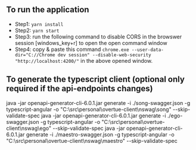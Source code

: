 
## To run the application
- Step1: ``yarn install``
- Step2: ``yarn start``
- Step3: run the following command to disable CORS in the browswer session [windows_key+r] to open the open command window
- Step4: copy & paste this command ``chrome.exe --user-data-dir="C://Chrome dev session" --disable-web-security "http://localhost:4200/"`` in the above opened window.

## To generate the typescript client  (optional only required if the api-endpoints changes)
java -jar openapi-generator-cli-6.0.1.jar generate -i ./song-swagger.json -g typescript-angular -o "C:\src\personal\overtue-client\nswag\song" --skip-validate-spec
java -jar openapi-generator-cli-6.0.1.jar generate -i ./ego-swagger.json -g typescript-angular -o "C:\src\personal\overtue-client\nswag\ego" --skip-validate-spec
java -jar openapi-generator-cli-6.0.1.jar generate -i ./maestro-swagger.json -g typescript-angular -o "C:\src\personal\overtue-client\nswag\maestro" --skip-validate-spec
